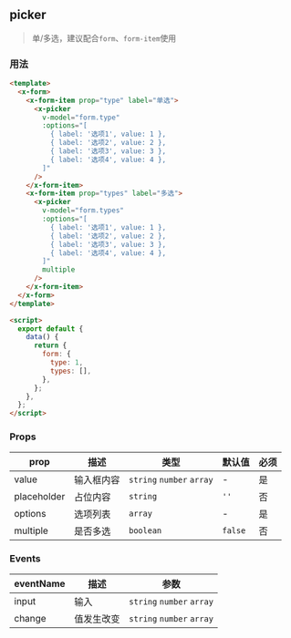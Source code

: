 ## picker

> 单/多选，建议配合`form`、`form-item`使用

### 用法

```html
<template>
  <x-form>
    <x-form-item prop="type" label="单选">
      <x-picker
        v-model="form.type"
        :options="[
          { label: '选项1', value: 1 },
          { label: '选项2', value: 2 },
          { label: '选项3', value: 3 },
          { label: '选项4', value: 4 },
        ]"
      />
    </x-form-item>
    <x-form-item prop="types" label="多选">
      <x-picker
        v-model="form.types"
        :options="[
          { label: '选项1', value: 1 },
          { label: '选项2', value: 2 },
          { label: '选项3', value: 3 },
          { label: '选项4', value: 4 },
        ]"
        multiple
      />
    </x-form-item>
  </x-form>
</template>

<script>
  export default {
    data() {
      return {
        form: {
          type: 1,
          types: [],
        },
      };
    },
  };
</script>
```

### Props

| prop        | 描述       | 类型                      | 默认值  | 必须 |
| ----------- | ---------- | ------------------------- | ------- | ---- |
| value       | 输入框内容 | `string` `number` `array` | -       | 是   |
| placeholder | 占位内容   | `string`                  | `''`    | 否   |
| options     | 选项列表   | `array`                   | -       | 是   |
| multiple    | 是否多选   | `boolean`                 | `false` | 否   |

### Events

| eventName | 描述       | 参数                      |
| --------- | ---------- | ------------------------- |
| input     | 输入       | `string` `number` `array` |
| change    | 值发生改变 | `string` `number` `array` |
